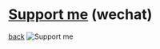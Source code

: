 # [Support me](https://crq.js.org/bwb/test/wechatpay.JPG) (wechat)
[back](https://crq.js.org/bwb)
![Support me](https://crq.js.org//bwb/test/wechatpay.JPG)
